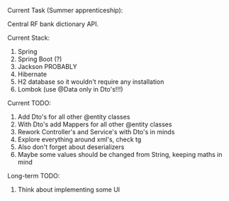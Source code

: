 Current Task (Summer apprenticeship):

Central RF bank dictionary API.

Current Stack:

1. Spring
2. Spring Boot (?)
3. Jackson PROBABLY
4. Hibernate
5. H2 database so it wouldn't require any installation
6. Lombok (use @Data only in Dto's!!!)

Current TODO:

1. Add Dto's for all other @entity classes
2. With Dto's add Mappers for all other @entity classes
3. Rework Controller's and Service's with Dto's in minds
4. Explore everything around xml's, check tg
5. Also don't forget about deserializers
6. Maybe some values should be changed from String, keeping maths in mind

Long-term TODO:

1. Think about implementing some UI 
